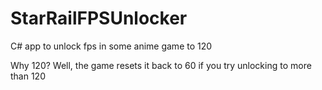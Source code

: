 # StarRailFPSUnlocker
C# app to unlock fps in some anime game to 120

Why 120? Well, the game resets it back to 60 if you try unlocking to more than 120
